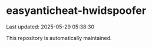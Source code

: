 # easyanticheat-hwidspoofer

Last updated: 2025-05-29 05:38:30

This repository is automatically maintained.
